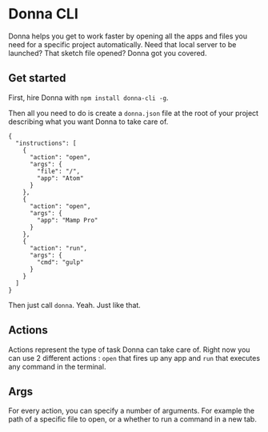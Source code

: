 # Donna CLI

Donna helps you get to work faster by opening all the apps and files you need for a specific project automatically. Need that local server to be launched? That sketch file opened? Donna got you covered.

## Get started

First, hire Donna with `npm install donna-cli -g`.

Then all you need to do is create a `donna.json` file at the root of your project describing what you want Donna to take care of.

```
{
  "instructions": [
    {
      "action": "open",
      "args": {
        "file": "/",
        "app": "Atom"
      }
    },
    {
      "action": "open",
      "args": {
        "app": "Mamp Pro"
      }
    },
    {
      "action": "run",
      "args": {
        "cmd": "gulp"
      }
    }
  ]
}
```

Then just call `donna`. Yeah. Just like that.

## Actions

Actions represent the type of task Donna can take care of. Right now you can use 2 different actions : `open` that fires up any app and `run` that executes any command in the terminal.

## Args

For every action, you can specify a number of arguments. For example the path of a specific file to open, or a whether to run a command in a new tab.
